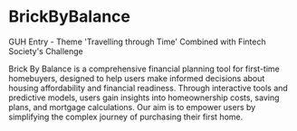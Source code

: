 # BrickByBalance
GUH Entry - Theme 'Travelling through Time' Combined with Fintech Society's Challenge

Brick By Balance is a comprehensive financial planning tool for first-time homebuyers, designed to help users make informed decisions about housing affordability and financial readiness. Through interactive tools and predictive models, users gain insights into homeownership costs, saving plans, and mortgage calculations. Our aim is to empower users by simplifying the complex journey of purchasing their first home. 

